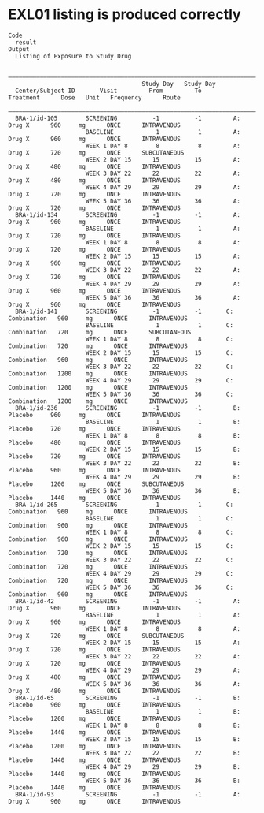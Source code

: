 # EXL01 listing is produced correctly

    Code
      result
    Output
      Listing of Exposure to Study Drug
      
      ———————————————————————————————————————————————————————————————————————————————————————————————————————————————————
                                          Study Day   Study Day                                                          
      Center/Subject ID       Visit         From         To         Treatment      Dose   Unit   Frequency      Route    
      ———————————————————————————————————————————————————————————————————————————————————————————————————————————————————
      BRA-1/id-105        SCREENING          -1          -1         A: Drug X      960     mg      ONCE      INTRAVENOUS 
                          BASELINE            1           1         A: Drug X      960     mg      ONCE      INTRAVENOUS 
                          WEEK 1 DAY 8        8           8         A: Drug X      720     mg      ONCE      SUBCUTANEOUS
                          WEEK 2 DAY 15      15          15         A: Drug X      480     mg      ONCE      INTRAVENOUS 
                          WEEK 3 DAY 22      22          22         A: Drug X      480     mg      ONCE      INTRAVENOUS 
                          WEEK 4 DAY 29      29          29         A: Drug X      720     mg      ONCE      INTRAVENOUS 
                          WEEK 5 DAY 36      36          36         A: Drug X      720     mg      ONCE      INTRAVENOUS 
      BRA-1/id-134        SCREENING          -1          -1         A: Drug X      960     mg      ONCE      INTRAVENOUS 
                          BASELINE            1           1         A: Drug X      720     mg      ONCE      INTRAVENOUS 
                          WEEK 1 DAY 8        8           8         A: Drug X      720     mg      ONCE      INTRAVENOUS 
                          WEEK 2 DAY 15      15          15         A: Drug X      960     mg      ONCE      INTRAVENOUS 
                          WEEK 3 DAY 22      22          22         A: Drug X      720     mg      ONCE      INTRAVENOUS 
                          WEEK 4 DAY 29      29          29         A: Drug X      960     mg      ONCE      INTRAVENOUS 
                          WEEK 5 DAY 36      36          36         A: Drug X      960     mg      ONCE      INTRAVENOUS 
      BRA-1/id-141        SCREENING          -1          -1       C: Combination   960     mg      ONCE      INTRAVENOUS 
                          BASELINE            1           1       C: Combination   720     mg      ONCE      SUBCUTANEOUS
                          WEEK 1 DAY 8        8           8       C: Combination   720     mg      ONCE      INTRAVENOUS 
                          WEEK 2 DAY 15      15          15       C: Combination   960     mg      ONCE      INTRAVENOUS 
                          WEEK 3 DAY 22      22          22       C: Combination   1200    mg      ONCE      INTRAVENOUS 
                          WEEK 4 DAY 29      29          29       C: Combination   1200    mg      ONCE      INTRAVENOUS 
                          WEEK 5 DAY 36      36          36       C: Combination   1200    mg      ONCE      INTRAVENOUS 
      BRA-1/id-236        SCREENING          -1          -1         B: Placebo     960     mg      ONCE      INTRAVENOUS 
                          BASELINE            1           1         B: Placebo     720     mg      ONCE      INTRAVENOUS 
                          WEEK 1 DAY 8        8           8         B: Placebo     480     mg      ONCE      INTRAVENOUS 
                          WEEK 2 DAY 15      15          15         B: Placebo     720     mg      ONCE      INTRAVENOUS 
                          WEEK 3 DAY 22      22          22         B: Placebo     960     mg      ONCE      INTRAVENOUS 
                          WEEK 4 DAY 29      29          29         B: Placebo     1200    mg      ONCE      SUBCUTANEOUS
                          WEEK 5 DAY 36      36          36         B: Placebo     1440    mg      ONCE      INTRAVENOUS 
      BRA-1/id-265        SCREENING          -1          -1       C: Combination   960     mg      ONCE      INTRAVENOUS 
                          BASELINE            1           1       C: Combination   960     mg      ONCE      INTRAVENOUS 
                          WEEK 1 DAY 8        8           8       C: Combination   960     mg      ONCE      INTRAVENOUS 
                          WEEK 2 DAY 15      15          15       C: Combination   720     mg      ONCE      INTRAVENOUS 
                          WEEK 3 DAY 22      22          22       C: Combination   720     mg      ONCE      INTRAVENOUS 
                          WEEK 4 DAY 29      29          29       C: Combination   720     mg      ONCE      INTRAVENOUS 
                          WEEK 5 DAY 36      36          36       C: Combination   960     mg      ONCE      INTRAVENOUS 
      BRA-1/id-42         SCREENING          -1          -1         A: Drug X      960     mg      ONCE      INTRAVENOUS 
                          BASELINE            1           1         A: Drug X      960     mg      ONCE      INTRAVENOUS 
                          WEEK 1 DAY 8        8           8         A: Drug X      720     mg      ONCE      SUBCUTANEOUS
                          WEEK 2 DAY 15      15          15         A: Drug X      720     mg      ONCE      INTRAVENOUS 
                          WEEK 3 DAY 22      22          22         A: Drug X      720     mg      ONCE      INTRAVENOUS 
                          WEEK 4 DAY 29      29          29         A: Drug X      480     mg      ONCE      INTRAVENOUS 
                          WEEK 5 DAY 36      36          36         A: Drug X      480     mg      ONCE      INTRAVENOUS 
      BRA-1/id-65         SCREENING          -1          -1         B: Placebo     960     mg      ONCE      INTRAVENOUS 
                          BASELINE            1           1         B: Placebo     1200    mg      ONCE      INTRAVENOUS 
                          WEEK 1 DAY 8        8           8         B: Placebo     1440    mg      ONCE      INTRAVENOUS 
                          WEEK 2 DAY 15      15          15         B: Placebo     1200    mg      ONCE      INTRAVENOUS 
                          WEEK 3 DAY 22      22          22         B: Placebo     1440    mg      ONCE      INTRAVENOUS 
                          WEEK 4 DAY 29      29          29         B: Placebo     1440    mg      ONCE      INTRAVENOUS 
                          WEEK 5 DAY 36      36          36         B: Placebo     1440    mg      ONCE      INTRAVENOUS 
      BRA-1/id-93         SCREENING          -1          -1         A: Drug X      960     mg      ONCE      INTRAVENOUS 

